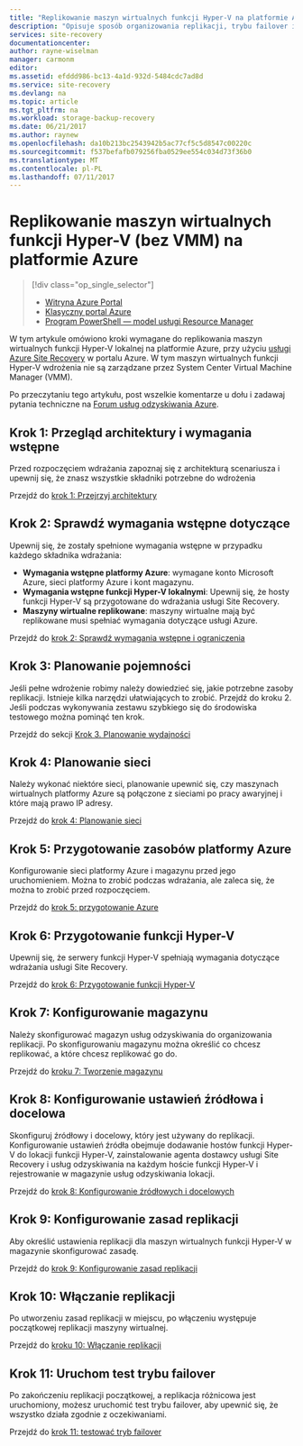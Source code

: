 ```yaml
---
title: "Replikowanie maszyn wirtualnych funkcji Hyper-V na platformie Azure za pomocą usługi Azure Site Recovery | Dokumentacja firmy Microsoft"
description: "Opisuje sposób organizowania replikacji, trybu failover i odzyskiwania maszyn wirtualnych funkcji Hyper-V lokalnego do platformy Azure"
services: site-recovery
documentationcenter: 
author: rayne-wiselman
manager: carmonm
editor: 
ms.assetid: efddd986-bc13-4a1d-932d-5484cdc7ad8d
ms.service: site-recovery
ms.devlang: na
ms.topic: article
ms.tgt_pltfrm: na
ms.workload: storage-backup-recovery
ms.date: 06/21/2017
ms.author: raynew
ms.openlocfilehash: da10b213bc2543942b5ac77cf5c5d8547c00220c
ms.sourcegitcommit: f537befafb079256fba0529ee554c034d73f36b0
ms.translationtype: MT
ms.contentlocale: pl-PL
ms.lasthandoff: 07/11/2017
---
```

# <a name="replicate-hyper-v-virtual-machines-without-vmm-to-azure"></a>Replikowanie maszyn wirtualnych funkcji Hyper-V (bez VMM) na platformie Azure 

> [!div class="op_single_selector"]
> * [Witryna Azure Portal](site-recovery-hyper-v-site-to-azure.md)
> * [Klasyczny portal Azure](site-recovery-hyper-v-site-to-azure-classic.md)
> * [Program PowerShell — model usługi Resource Manager](site-recovery-deploy-with-powershell-resource-manager.md)
>
>

W tym artykule omówiono kroki wymagane do replikowania maszyn wirtualnych funkcji Hyper-V lokalnej na platformie Azure, przy użyciu [usługi Azure Site Recovery](site-recovery-overview.md) w portalu Azure. W tym maszyn wirtualnych funkcji Hyper-V wdrożenia nie są zarządzane przez System Center Virtual Machine Manager (VMM).


Po przeczytaniu tego artykułu, post wszelkie komentarze u dołu i zadawaj pytania techniczne na [Forum usług odzyskiwania Azure](https://social.msdn.microsoft.com/forums/azure/home?forum=hypervrecovmgr).


## <a name="step-1-review-architecture-and-prerequisites"></a>Krok 1: Przegląd architektury i wymagania wstępne

Przed rozpoczęciem wdrażania zapoznaj się z architekturą scenariusza i upewnij się, że znasz wszystkie składniki potrzebne do wdrożenia

Przejdź do [krok 1: Przejrzyj architektury](hyper-v-site-walkthrough-architecture.md)


## <a name="step-2-review-prerequisites"></a>Krok 2: Sprawdź wymagania wstępne dotyczące

Upewnij się, że zostały spełnione wymagania wstępne w przypadku każdego składnika wdrażania:

- **Wymagania wstępne platformy Azure**: wymagane konto Microsoft Azure, sieci platformy Azure i kont magazynu.
- **Wymagania wstępne funkcji Hyper-V lokalnymi**: Upewnij się, że hosty funkcji Hyper-V są przygotowane do wdrażania usługi Site Recovery.
- **Maszyny wirtualne replikowane**: maszyny wirtualne mają być replikowane musi spełniać wymagania dotyczące usługi Azure.

Przejdź do [krok 2: Sprawdź wymagania wstępne i ograniczenia](hyper-v-site-walkthrough-prerequisites.md)

## <a name="step-3-plan-capacity"></a>Krok 3: Planowanie pojemności

Jeśli pełne wdrożenie robimy należy dowiedzieć się, jakie potrzebne zasoby replikacji. Istnieje kilka narzędzi ułatwiających to zrobić. Przejdź do kroku 2. Jeśli podczas wykonywania zestawu szybkiego się do środowiska testowego można pominąć ten krok.

Przejdź do sekcji [Krok 3. Planowanie wydajności](hyper-v-site-walkthrough-capacity.md)

## <a name="step-4-plan-networking"></a>Krok 4: Planowanie sieci

Należy wykonać niektóre sieci, planowanie upewnić się, czy maszynach wirtualnych platformy Azure są połączone z sieciami po pracy awaryjnej i które mają prawo IP adresy.

Przejdź do [krok 4: Planowanie sieci](hyper-v-site-walkthrough-network.md)

##  <a name="step-5-prepare-azure-resources"></a>Krok 5: Przygotowanie zasobów platformy Azure

Konfigurowanie sieci platformy Azure i magazynu przed jego uruchomieniem. Można to zrobić podczas wdrażania, ale zaleca się, że można to zrobić przed rozpoczęciem.

Przejdź do [krok 5: przygotowanie Azure](hyper-v-site-walkthrough-prepare-azure.md)


## <a name="step-6-prepare-hyper-v"></a>Krok 6: Przygotowanie funkcji Hyper-V

Upewnij się, że serwery funkcji Hyper-V spełniają wymagania dotyczące wdrażania usługi Site Recovery.

Przejdź do [krok 6: Przygotowanie funkcji Hyper-V](hyper-v-site-walkthrough-prepare-hyper-v.md)

## <a name="step-7-set-up-a-vault"></a>Krok 7: Konfigurowanie magazynu

Należy skonfigurować magazyn usług odzyskiwania do organizowania replikacji. Po skonfigurowaniu magazynu można określić co chcesz replikować, a które chcesz replikować go do.

Przejdź do [kroku 7: Tworzenie magazynu](hyper-v-site-walkthrough-create-vault.md)

## <a name="step-8-configure-source-and-target-settings"></a>Krok 8: Konfigurowanie ustawień źródłowa i docelowa

Skonfiguruj źródłowy i docelowy, który jest używany do replikacji. Konfigurowanie ustawień źródła obejmuje dodawanie hostów funkcji Hyper-V do lokacji funkcji Hyper-V, zainstalowanie agenta dostawcy usługi Site Recovery i usług odzyskiwania na każdym hoście funkcji Hyper-V i rejestrowanie w magazynie usług odzyskiwania lokacji.

Przejdź do [krok 8: Konfigurowanie źródłowych i docelowych](hyper-v-site-walkthrough-source-target.md)

## <a name="step-9-set-up-a-replication-policy"></a>Krok 9: Konfigurowanie zasad replikacji

Aby określić ustawienia replikacji dla maszyn wirtualnych funkcji Hyper-V w magazynie skonfigurować zasadę.

Przejdź do [krok 9: Konfigurowanie zasad replikacji](hyper-v-site-walkthrough-replication.md)


## <a name="step-10-enable-replication"></a>Krok 10: Włączanie replikacji

Po utworzeniu zasad replikacji w miejscu, po włączeniu występuje początkowej replikacji maszyny wirtualnej.

Przejdź do [kroku 10: Włączanie replikacji](hyper-v-site-walkthrough-enable-replication.md)

## <a name="step-11-run-a-test-failover"></a>Krok 11: Uruchom test trybu failover

Po zakończeniu replikacji początkowej, a replikacja różnicowa jest uruchomiony, możesz uruchomić test trybu failover, aby upewnić się, że wszystko działa zgodnie z oczekiwaniami.

Przejdź do [krok 11: testować tryb failover](hyper-v-site-walkthrough-test-failover.md)
